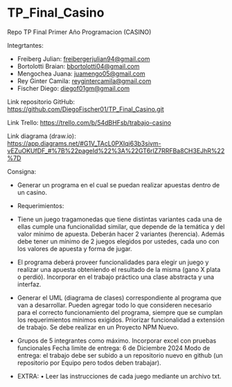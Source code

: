# TP_Final_Casino
Repo TP Final Primer Año Programacion (CASINO)

Integrtantes: 

- Freiberg Julian: freibergerjulian94@gmail.com
- Bortolotti Braian: bbortolotti04@gmail.com
- Mengochea Juana: juamengo05@gmail.com
- Rey Ginter Camila: reygintercamila@gmail.com
- Fischer Diego: diegof01gm@gmail.com

Link repositorio GitHub: https://github.com/DiegoFischer01/TP_Final_Casino.git

Link Trello: https://trello.com/b/54dBHFsb/trabajo-casino

Link diagrama (draw.io): https://app.diagrams.net/#G1V_TAcL0PXIqi63b3sivm-vEZuOKUfDF_#%7B%22pageId%22%3A%22GT6rlZ7RRFBa8CH3EJhR%22%7D

Consigna: 

* Generar un programa en el cual se puedan realizar apuestas dentro de un casino.

* Requerimientos:
- Tiene un juego tragamonedas que tiene distintas variantes cada una de ellas cumple una funcionalidad similar, que depende de la temática y del valor mínimo de apuesta. Deberán hacer 2 variantes (herencia). Además debe tener un mínimo de 2 juegos elegidos por ustedes, cada uno con los valores de apuesta y forma de jugar.

* El programa deberá proveer funcionalidades para elegir un juego y realizar una apuesta obteniendo el resultado de la misma (gano X plata o perdió). Incorporar en el trabajo práctico una clase abstracta y una interfaz.

* Generar el UML (diagrama de clases) correspondiente al programa que van a desarrollar. Pueden agregar todo lo que consideren necesario para el correcto funcionamiento del programa, siempre que se cumplan los requerimientos mínimos exigidos. Priorizar funcionalidad a extensión de trabajo. Se debe realizar en un Proyecto NPM Nuevo.

* Grupos de 5 integrantes como máximo.
Incorporar excel con pruebas funcionales Fecha limite de entrega: 6 de Diciembre 2024 Modo de entrega: el trabajo debe ser subido a un repositorio nuevo en github (un repositorio por Equipo pero todos deben trabajar).

* EXTRA:
• Leer las instrucciones de cada juego mediante un archivo txt.